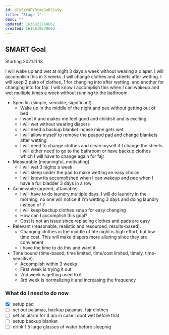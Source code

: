 ```yaml
---
id: dCx5XV4FYBtaeGeRSCx9y
title: "Stage 1"
desc: ""
updated: 1636822769662
created: 1636819570662
---
```


## SMART Goal

Starting 2021.11.13

I will wake up and wet at night 3 days a week without wearing a diaper. I will accomplish this in 3 weeks. I will change clothes and sheets after wetting. I will keep 2 pairs of clothes, 1 for changing into after wetting, and another for changing into for fajr. I will know i accomplish this when I can wakeup and wet multiple times a week without running to the bathroom.

- Specific (simple, sensible, significant).
  - Wake up in the middle of the night and pee without getting out of bed
  - I want it and makes me feel good and childish and is exciting
  - I will wet without wearing diapers
  - I will need a backup blanket incase mine gets wet
  - I will allow myself to remove the peapod pad and change blankets after wetting
  - I will need to change clothes and clean myself if I change the sheets. I will either need to go to the bathroom or have backup clothes which I will have to change again for fajr
- Measurable (meaningful, motivating).
  - I will wet 3 nights a week
  - I will sleep under the pad to make wetting an easy choice
  - I will know its accomplished when I can wakeup and pee when I have a full bladder 3 days in a row
- Achievable (agreed, attainable).
  - I will have to do laundry multiple days. I will do laundry in the morning, no one will notice if i'm wetting 3 days and doing laundry instead of 7
  - I will keep backup clothes setup for easy changing
  - How can I accomplish this goal?
  - Cost is not an issue since replacing clothes and pads are easy
- Relevant (reasonable, realistic and resourced, results-based).
  - Changing clothes in the middle of hte night is high effort, but low time cost. This will make diapers more alluring since they are convienent
  - I have the time to do this and want it
- Time bound (time-based, time limited, time/cost limited, timely, time-sensitive).
  - Accomplish within 3 weeks
  - First week is trying it out
  - 2nd week is getting used to it
  - 3rd week is normalizing it and increasing the frequency

### What do I need to do now

- [x] setup pad
- [ ] set out pajamas, backup pajamas, fajr clothes
- [ ] set an alarm for 4 am in case I dont wet before that
- [ ] setup backup blanket
- [ ] drink 1.5 large glasses of water before sleeping
